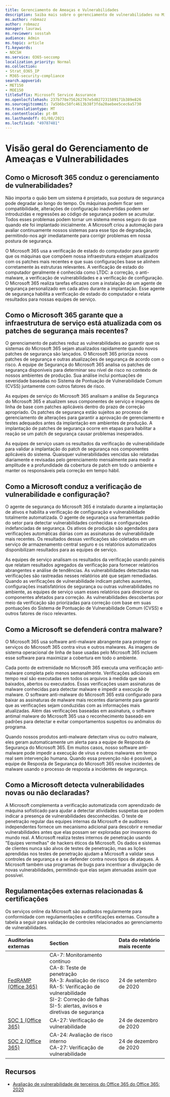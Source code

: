 ```yaml
---
title: Gerenciamento de Ameaças e Vulnerabilidades
description: Saiba mais sobre o gerenciamento de vulnerabilidades no Microsoft 365
ms.author: robmazz
author: robmazz
manager: laurawi
ms.reviewer: sosstah
audience: Admin
ms.topic: article
f1.keywords:
- NOCSH
ms.service: O365-seccomp
localization_priority: Normal
ms.collection:
- Strat_O365_IP
- M365-security-compliance
search.appverid:
- MET150
- MOE150
titleSuffix: Microsoft Service Assurance
ms.openlocfilehash: 237b778e756262767e5d027231589171b389e826
ms.sourcegitcommit: 7a5b6bc58fc4613b38f3fda20aebee5cec6a5730
ms.translationtype: MT
ms.contentlocale: pt-BR
ms.lasthandoff: 01/08/2021
ms.locfileid: "49787481"
---
```

# <a name="vulnerability-management-overview"></a>Visão geral do Gerenciamento de Ameaças e Vulnerabilidades

## <a name="how-does-microsoft-365-conduct-vulnerability-management"></a>Como o Microsoft 365 conduz o gerenciamento de vulnerabilidades?

Não importa o quão bem um sistema é projetado, sua postura de segurança pode degradar ao longo do tempo. Os máquinas podem ficar sem compatibilidade, alterações de configuração inadvertidas podem ser introduzidas e regressões ao código de segurança podem se acumular. Todos esses problemas podem tornar um sistema menos seguro do que quando ele foi implantado inicialmente. A Microsoft criou a automação para avaliar continuamente nossos sistemas para esse tipo de degradação, permitindo-nos agir imediatamente para corrigir problemas em nossa postura de segurança.

O Microsoft 365 usa a verificação de estado do computador para garantir que os máquinas que compõem nossa infraestrutura estejam atualizados com os patches mais recentes e que suas configurações base se alinhem corretamente às estruturas relevantes. A verificação de estado do computador geralmente é conhecida como LTDC: a correção, o anti-malware, a verificação de vulnerabilidades e a verificação de configuração. O Microsoft 365 realiza tarefas eficazes com a instalação de um agente de segurança personalizado em cada ativo durante a implantação. Esse agente de segurança habilita a verificação de estado do computador e relata resultados para nossas equipes de serviço.

## <a name="how-does-microsoft-365-ensure-service-infrastructure-is-up-to-date-with-the-latest-security-patches"></a>Como o Microsoft 365 garante que a infraestrutura de serviço está atualizada com os patches de segurança mais recentes?

O gerenciamento de patches reduz as vulnerabilidades ao garantir que os sistemas do Microsoft 365 sejam atualizados rapidamente quando novos patches de segurança são lançados. O Microsoft 365 prioriza novos patches de segurança e outras atualizações de segurança de acordo com o risco. A equipe de Segurança do Microsoft 365 analisa os patches de segurança disponíveis para determinar seu nível de risco no contexto de nossos ambientes de produção. Sua análise inclui pontuações de severidade baseadas no Sistema de Pontuação de Vulnerabilidade Comum (CVSS) juntamente com outros fatores de risco.

As equipes de serviço do Microsoft 365 analisam a análise da Segurança do Microsoft 365 e atualizem seus componentes de serviço e imagens de linha de base com patches aplicáveis dentro do prazo de correção apropriado. Os patches de segurança estão sujeitos ao processo de gerenciamento de alterações para garantir a aprovação de gerenciamento e testes adequados antes da implantação em ambientes de produção. A implantação de patches de segurança ocorre em etapas para habilitar a reação se um patch de segurança causar problemas inesperados.

As equipes de serviço usam os resultados da verificação de vulnerabilidade para validar a implantação do patch de segurança nos componentes aplicáveis do sistema. Quaisquer vulnerabilidades vencidas são relatadas diariamente e revisadas pelo gerenciamento mensalmente para medir a amplitude e a profundidade da cobertura de patch em todo o ambiente e manter os responsáveis pela correção em tempo hábil.

## <a name="how-does-microsoft-conduct-vulnerability-and-configuration-scanning"></a>Como a Microsoft conduz a verificação de vulnerabilidade e configuração?

O agente de segurança do Microsoft 365 é instalado durante a implantação de ativos e habilita a verificação de configuração e vulnerabilidade totalmente automatizada. O agente de segurança usa ferramentas padrão do setor para detectar vulnerabilidades conhecidas e configurações indefanciadas de segurança. Os ativos de produção são agendados para verificações automáticas diárias com as assinaturas de vulnerabilidade mais recentes. Os resultados dessas verificações são coletados em um serviço de armazenamento central seguro e os relatórios automatizados disponibilizam resultados para as equipes de serviço.

As equipes de serviço analisam os resultados da verificação usando painéis que relatam resultados agregados da verificação para fornecer relatórios abrangentes e análise de tendências. As vulnerabilidades detectadas nas verificações são rastreadas nesses relatórios até que sejam remediadas. Quando as verificações de vulnerabilidade indicam patches ausentes, configurações insatisfatórios de segurança ou outras vulnerabilidades no ambiente, as equipes de serviço usam esses relatórios para direcionar os componentes afetados para correção. As vulnerabilidades descobertas por meio da verificação são priorizadas para correção com base em suas pontuações do Sistema de Pontuação de Vulnerabilidade Comum (CVSS) e outros fatores de risco relevantes.

## <a name="how-does-microsoft-defend-against-malware"></a>Como a Microsoft se defenderá contra malware?

O Microsoft 365 usa software anti-malware abrangente para proteger os serviços do Microsoft 365 contra vírus e outros malwares. As imagens de sistema operacional de linha de base usadas pelo Microsoft 365 incluem esse software para maximizar a cobertura em todo o ambiente.

Cada ponto de extremidade no Microsoft 365 executa uma verificação anti-malware completa pelo menos semanalmente. Verificações adicionais em tempo real são executadas em todos os arquivos à medida que são baixados, abertos ou executados. Essas verificações usam assinaturas de malware conhecidas para detectar malware e impedir a execução de malware. O software anti-malware do Microsoft 365 está configurado para baixar as assinaturas de malware mais recentes diariamente para garantir que as verificações sejam conduzidas com as informações mais atualizadas. Além das verificações baseadas em assinatura, o software antimal malware do Microsoft 365 usa o reconhecimento baseado em padrões para detectar e evitar comportamentos suspeitos ou anômalos do programa.

Quando nossos produtos anti-malware detectam vírus ou outro malware, eles geram automaticamente um alerta para a equipe de Resposta de Segurança do Microsoft 365. Em muitos casos, nosso software anti-malware pode impedir a execução de vírus e outros malwares em tempo real sem intervenção humana. Quando essa prevenção não é possível, a equipe de Resposta de Segurança do Microsoft 365 resolve incidentes de malware usando o processo de resposta a incidentes de segurança.

## <a name="how-does-microsoft-detect-new-or-unreported-vulnerabilities"></a>Como a Microsoft detecta vulnerabilidades novas ou não declaradas?

A Microsoft complementa a verificação automatizada com aprendizado de máquina sofisticado para ajudar a detectar atividades suspeitas que podem indicar a presença de vulnerabilidades desconhecidas. O teste de penetração regular das equipes internas da Microsoft e de auditores independentes fornece um mecanismo adicional para descobrir e remediar vulnerabilidades antes que elas possam ser exploradas por invasores do mundo real. A Microsoft realiza testes internos de penetração usando "Equipes vermelhas" de hackers éticos da Microsoft. Os dados e sistemas de clientes nunca são alvos de testes de penetração, mas as lições aprendidas nos testes de penetração ajudam a Microsoft a validar seus controles de segurança e a se defender contra novos tipos de ataques. A Microsoft também usa programas de bugs para incentivar a divulgação de novas vulnerabilidades, permitindo que elas sejam atenuadas assim que possível.

## <a name="related-external-regulations--certifications"></a>Regulamentações externas relacionadas & certificações

Os serviços online da Microsoft são auditados regularmente para conformidade com regulamentações e certificações externas. Consulte a tabela a seguir para validação de controles relacionados ao gerenciamento de vulnerabilidades.

| **Auditorias externas** | **Section** | **Data do relatório mais recente** |
|:--------|:-------|:---------|
| [FedRAMP (Office 365)](https://compliance.microsoft.com/compliancemanager) | CA-7: Monitoramento contínuo <br> CA-8: Teste de penetração <br> RA-3: Avaliação de risco <br> RA-5: Verificação de vulnerabilidade <br> SI-2: Correção de falhas <br> SI-5: alertas, avisos e diretivas de segurança | 24 de setembro de 2020 |
| [SOC 1 (Office 365)](https://servicetrust.microsoft.com/ViewPage/MSComplianceGuideV3?command=Download&downloadType=Document&downloadId=90df3f9c-3aaf-4dbf-99d0-ca9f2991721b&tab=7027ead0-3d6b-11e9-b9e1-290b1eb4cdeb&docTab=7027ead0-3d6b-11e9-b9e1-290b1eb4cdeb_SOC_%2F_SSAE_16_Reports) | CA-27: Verificação de vulnerabilidade | 24 de dezembro de 2020 |
| [SOC 2 (Office 365)](https://servicetrust.microsoft.com/ViewPage/MSComplianceGuideV3?command=Download&downloadType=Document&downloadId=a73c1738-7892-42b7-acd3-87b6371c53f6&tab=7027ead0-3d6b-11e9-b9e1-290b1eb4cdeb&docTab=7027ead0-3d6b-11e9-b9e1-290b1eb4cdeb_SOC_%2F_SSAE_16_Reports) | CA-24: Avaliação de risco interno <br> CA-27: Verificação de vulnerabilidade | 24 de dezembro de 2020 |

## <a name="resources"></a>Recursos

- [Avaliação de vulnerabilidade de terceiros do Office 365 do Office 365: 2020](https://servicetrust.microsoft.com/ViewPage/TrustDocumentsV3?command=Download&downloadType=Document&downloadId=1b28d36f-a009-424d-9a31-c18330d135a0&tab=7f51cb60-3d6c-11e9-b2af-7bb9f5d2d913&docTab=7f51cb60-3d6c-11e9-b2af-7bb9f5d2d913_Pen_Test_and_Security_Assessments)
